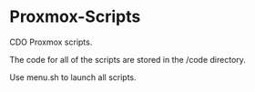 # Proxmox-Scripts
CDO Proxmox scripts.

The code for all of the scripts are stored in the /code directory.

Use menu.sh to launch all scripts.
